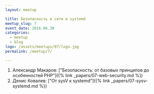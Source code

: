 ```yaml
---
layout: meetup

title: Безопасность в сети и systemd
meetup_slug: 7
event_date: 2016.06.30
categories:
  - meetup
  - blog
logo: /assets/meetups/07/logo.jpg
permalink: /meetup/7/

---
```


1. Александр Макаров: ["Безопасность: от базовых принципов до особенностей PHP"]({% link _papers/07-web-security.md %})
2. Денис Ковалев: ["От sysV к systemd"]({% link _papers/07-sysv-systemd.md %})
